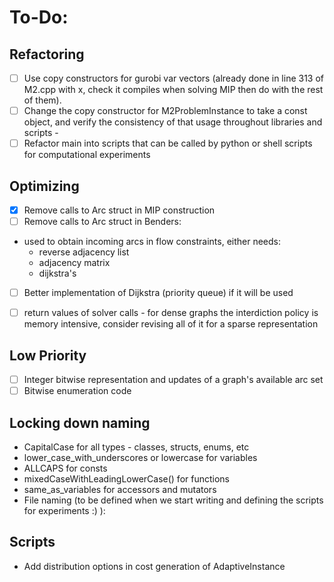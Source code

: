 # To-Do: 

## Refactoring

- [ ] Use copy constructors for gurobi var vectors (already done in line 313 of M2.cpp with x, check it compiles when solving MIP then do with the rest of them).
- [ ] Change the copy constructor for M2ProblemInstance to take a const object, and verify the consistency of that usage throughout libraries and scripts - 
- [ ] Refactor main into scripts that can be called by python or shell scripts for computational experiments

## Optimizing 

- [x] Remove calls to Arc struct in MIP construction 
- [ ] Remove calls to Arc struct in Benders: 
* used to obtain incoming arcs in flow constraints, either needs: 
    * reverse adjacency list
    * adjacency matrix 
    * dijkstra's 
- [ ] Better implementation of Dijkstra (priority queue) if it will be used 
- [ ] return values of solver calls - for dense graphs the interdiction policy is memory intensive, consider revising all of it for a sparse representation


## Low Priority

- [ ] Integer bitwise representation and updates of a graph's available arc set
- [ ] Bitwise enumeration code 

## Locking down naming
* CapitalCase for all types - classes, structs, enums, etc
* lower_case_with_underscores or lowercase for variables
* ALLCAPS for consts
* mixedCaseWithLeadingLowerCase() for functions
* same_as_variables for accessors and mutators
* File naming (to be defined when we start writing and defining the scripts for experiments :) ): 

## Scripts
* Add distribution options in cost generation of AdaptiveInstance


